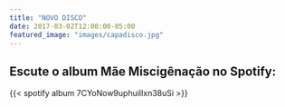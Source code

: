 ```yaml
---
title: "NOVO DISCO"
date: 2017-03-02T12:00:00-05:00
featured_image: "images/capadisco.jpg"
---
```

Escute o album Mãe Miscigênação no Spotify:
----------------------------------
{{< spotify album 7CYoNow9uphuiIlxn38uSi >}}

